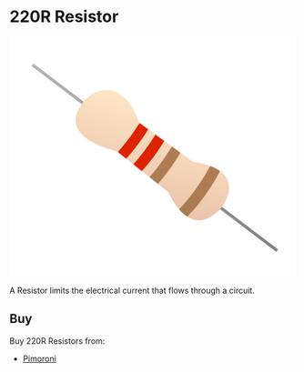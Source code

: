# 220R Resistor

![220R Resistor](resistor-220r.png)

A Resistor limits the electrical current that flows through a circuit.

## Buy

Buy 220R Resistors from:

- [Pimoroni](http://shop.pimoroni.com/products/resistor-grab-bag)
